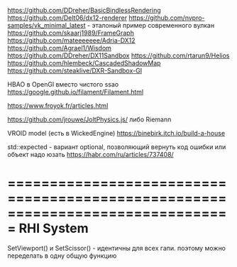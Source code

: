 ﻿https://github.com/DDreher/BasicBindlessRendering
https://github.com/Delt06/dx12-renderer
https://github.com/nvpro-samples/vk_minimal_latest  - эталоный пример современного вулкан
https://github.com/skaarj1989/FrameGraph
https://github.com/mateeeeeee/Adria-DX12
https://github.com/Agrael1/Wisdom
https://github.com/DDreher/DX11Sandbox
https://github.com/rtarun9/Helios
https://github.com/hlembeck/CascadedShadowMap
https://github.com/steaklive/DXR-Sandbox-GI


HBAO в OpenGl вместо чистого ssao
https://google.github.io/filament/Filament.html

https://www.froyok.fr/articles.html


https://github.com/jrouwe/JoltPhysics.js/
либо Riemann

VROID model (есть в WickedEngine)
https://binebirk.itch.io/build-a-house

std::expected - вариант optional, позволяющий вернуть код ошибки или объект
	надо юзать
	https://habr.com/ru/articles/737408/

===============================================================================
RHI System
===============================================================================
SetViewport() и SetScissor() - идентичны для всех гапи. поэтому можно переделать в одну общую функцию